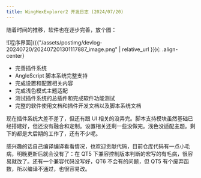 ```yaml
---
title: WingHexExplorer2 开发日志 (2024/07/20)
---
```


随着时间的推移，软件也在逐步完善，放个图：

![程序界面]({{"/assets/postimg/devlog-20240720/202407201301117887_image.png" | relative_url }}){: .align-center}

* 完善插件系统
* AngleScript 脚本系统完整支持
* 完成设置和配置相关内容
* 完成浅色模式主题适配
* 测试插件系统的总插件和完成软件功能测试
* 完整的软件使用文档和插件开发文档以及脚本系统文档

现在插件系统大差不差了，但还有跟 UI 相关的没弄完。脚本支持模块虽然基础已经搭建好，但还没有融合和定制。设置相关还剩一些没做完。浅色没适配主题。剩下的都是大后期的工作了，还有不少呢。

感兴趣的话自己编译编译看看情况，也欢迎贡献代码，目前仓库代码有一点小毛病，明晚更新后就会没有了：在 QT5 下兼容控制版本判断的宏写的有毛病，很容易就改了。还有一个兼容代码没写好，QT6 不会有的问题，但 QT5 有个废弃函数，所以编译不通过，也很容易改。
